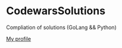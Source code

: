 # CodewarsSolutions
Compliation of solutions (GoLang &amp;&amp; Python)

[My profile](https://www.codewars.com/users/Glenn0-0/)

